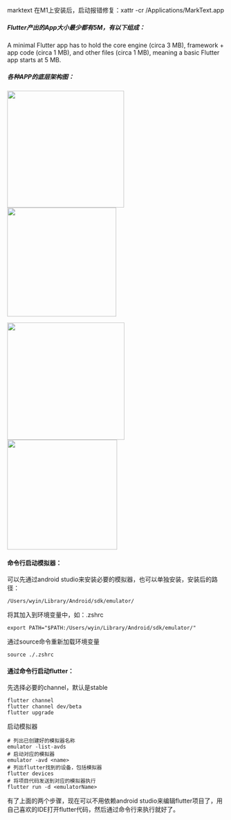 marktext 在M1上安装后，启动报错修复：xattr -cr /Applications/MarkText.app

##### **Flutter产出的App大小最少都有5M，有以下组成：**

A minimal Flutter app has to hold the core engine (circa 3 MB), framework + app code
(circa 1 MB), and other files (circa 1 MB), meaning a basic Flutter app starts at 5 MB.

##### **各种APP的底层架构图：**

<img src="https://cdn.jsdelivr.net/gh/ywxgod/image_source/md-imgs202206261102423.png" title="" alt="" width="270">  <img title="" src="https://cdn.jsdelivr.net/gh/ywxgod/image_source/md-imgs202206261103294.png" alt="" width="252">

<img src="https://cdn.jsdelivr.net/gh/ywxgod/image_source/md-imgs202206261104253.png" title="" alt="" width="271">  <img title="" src="https://cdn.jsdelivr.net/gh/ywxgod/image_source/md-imgs202206261106646.png" alt="" width="254">

#### **命令行启动模拟器：**

可以先通过android studio来安装必要的模拟器，也可以单独安装，安装后的路径：

```shell
/Users/wyin/Library/Android/sdk/emulator/
```

将其加入到环境变量中，如：.zshrc

```shell
export PATH="$PATH:/Users/wyin/Library/Android/sdk/emulator/"
```

通过source命令重新加载环境变量

```shell
source ./.zshrc
```

#### **通过命令行启动flutter：**

先选择必要的channel，默认是stable

```shell
flutter channel
flutter channel dev/beta
flutter upgrade
```

启动模拟器

```shell
# 列出已创建好的模拟器名称
emulator -list-avds 
# 启动对应的模拟器
emulator -avd <name>
# 列出flutter找到的设备，包括模拟器
flutter devices
# 将项目代码发送到对应的模拟器执行
flutter run -d <emulatorName>
```

有了上面的两个步骤，现在可以不用依赖android studio来编辑flutter项目了，用自己喜欢的IDE打开flutter代码，然后通过命令行来执行就好了。
